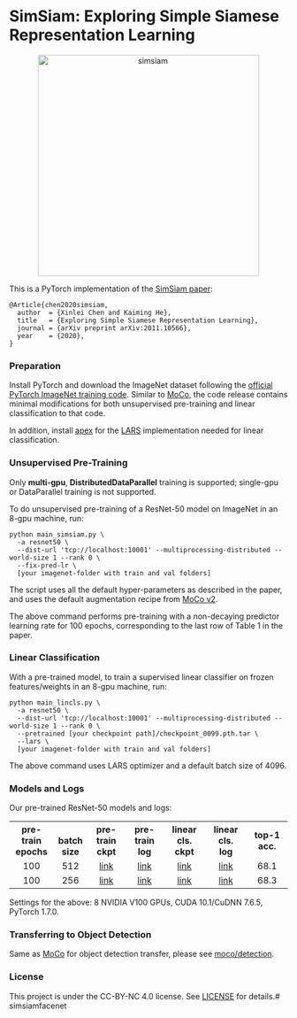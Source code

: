 # SimSiam: Exploring Simple Siamese Representation Learning

<p align="center">
    <img width="400" alt="simsiam" src="https://user-images.githubusercontent.com/2420753/118343499-4c410100-b4de-11eb-9313-d49e65440a7e.png">
</p>

This is a PyTorch implementation of the [SimSiam paper](https://arxiv.org/abs/2011.10566):
```
@Article{chen2020simsiam,
  author  = {Xinlei Chen and Kaiming He},
  title   = {Exploring Simple Siamese Representation Learning},
  journal = {arXiv preprint arXiv:2011.10566},
  year    = {2020},
}
```

### Preparation

Install PyTorch and download the ImageNet dataset following the [official PyTorch ImageNet training code](https://github.com/pytorch/examples/tree/master/imagenet). Similar to [MoCo](https://github.com/facebookresearch/moco), the code release contains minimal modifications for both unsupervised pre-training and linear classification to that code. 

In addition, install [apex](https://github.com/NVIDIA/apex) for the [LARS](https://github.com/NVIDIA/apex/blob/master/apex/parallel/LARC.py) implementation needed for linear classification.

### Unsupervised Pre-Training

Only **multi-gpu**, **DistributedDataParallel** training is supported; single-gpu or DataParallel training is not supported.

To do unsupervised pre-training of a ResNet-50 model on ImageNet in an 8-gpu machine, run:
```
python main_simsiam.py \
  -a resnet50 \
  --dist-url 'tcp://localhost:10001' --multiprocessing-distributed --world-size 1 --rank 0 \
  --fix-pred-lr \
  [your imagenet-folder with train and val folders]
```
The script uses all the default hyper-parameters as described in the paper, and uses the default augmentation recipe from [MoCo v2](https://arxiv.org/abs/2003.04297). 

The above command performs pre-training with a non-decaying predictor learning rate for 100 epochs, corresponding to the last row of Table 1 in the paper. 

### Linear Classification

With a pre-trained model, to train a supervised linear classifier on frozen features/weights in an 8-gpu machine, run:
```
python main_lincls.py \
  -a resnet50 \
  --dist-url 'tcp://localhost:10001' --multiprocessing-distributed --world-size 1 --rank 0 \
  --pretrained [your checkpoint path]/checkpoint_0099.pth.tar \
  --lars \
  [your imagenet-folder with train and val folders]
```

The above command uses LARS optimizer and a default batch size of 4096.

### Models and Logs

Our pre-trained ResNet-50 models and logs:
<table><tbody>
<!-- START TABLE -->
<!-- TABLE HEADER -->
<th valign="bottom">pre-train<br/>epochs</th>
<th valign="bottom">batch<br/>size</th>
<th valign="bottom">pre-train<br/>ckpt</th>
<th valign="bottom">pre-train<br/>log</th>
<th valign="bottom">linear cls.<br/>ckpt</th>
<th valign="bottom">linear cls.<br/>log</th>
<th valign="center">top-1 acc.</th>
<!-- TABLE BODY -->
<tr>
<td align="center">100</td>
<td align="center">512</td>
<td align="center"><a href="https://dl.fbaipublicfiles.com/simsiam/models/100ep/pretrain/checkpoint_0099.pth.tar">link</a></td>
<td align="center"><a href="https://dl.fbaipublicfiles.com/simsiam/logs/100ep/pretrain.log">link</a></td>
<td align="center"><a href="https://dl.fbaipublicfiles.com/simsiam/models/100ep/linear/model_best.pth.tar">link</a></td>
<td align="center"><a href="https://dl.fbaipublicfiles.com/simsiam/logs/100ep/linear.log">link</a></td>
<td align="center">68.1</td>
</tr>
<tr>
<td align="center">100</td>
<td align="center">256</td>
<td align="center"><a href="https://dl.fbaipublicfiles.com/simsiam/models/100ep-256bs/pretrain/checkpoint_0099.pth.tar">link</a></td>
<td align="center"><a href="https://dl.fbaipublicfiles.com/simsiam/logs/100ep-256bs/pretrain.log">link</a></td>
<td align="center"><a href="https://dl.fbaipublicfiles.com/simsiam/models/100ep-256bs/linear/model_best.pth.tar">link</a></td>
<td align="center"><a href="https://dl.fbaipublicfiles.com/simsiam/logs/100ep-256bs/linear.log">link</a></td>
<td align="center">68.3</td>
</tr>
</tbody></table>

Settings for the above: 8 NVIDIA V100 GPUs, CUDA 10.1/CuDNN 7.6.5, PyTorch 1.7.0.

### Transferring to Object Detection

Same as [MoCo](https://github.com/facebookresearch/moco) for object detection transfer, please see [moco/detection](https://github.com/facebookresearch/moco/tree/master/detection).


### License

This project is under the CC-BY-NC 4.0 license. See [LICENSE](LICENSE) for details.# simsiamfacenet
